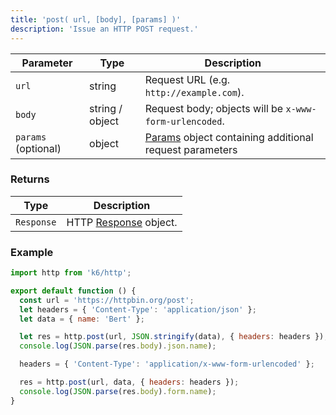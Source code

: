 ```yaml
---
title: 'post( url, [body], [params] )'
description: 'Issue an HTTP POST request.'
---
```


| Parameter           | Type            | Description                                                                              |
| ------------------- | --------------- | ---------------------------------------------------------------------------------------- |
| `url`               | string          | Request URL (e.g. `http://example.com`).                                                 |
| `body`              | string / object | Request body; objects will be `x-www-form-urlencoded`.                                   |
| `params` (optional) | object          | [Params](/javascript-api/k6-http/params) object containing additional request parameters |

### Returns

| Type       | Description                                               |
| ---------- | --------------------------------------------------------- |
| `Response` | HTTP [Response](/javascript-api/k6-http/response) object. |

### Example

<CodeGroup labels={[]}>

```js
import http from 'k6/http';

export default function () {
  const url = 'https://httpbin.org/post';
  let headers = { 'Content-Type': 'application/json' };
  let data = { name: 'Bert' };

  let res = http.post(url, JSON.stringify(data), { headers: headers });
  console.log(JSON.parse(res.body).json.name);

  headers = { 'Content-Type': 'application/x-www-form-urlencoded' };

  res = http.post(url, data, { headers: headers });
  console.log(JSON.parse(res.body).form.name);
}
```

</CodeGroup>
